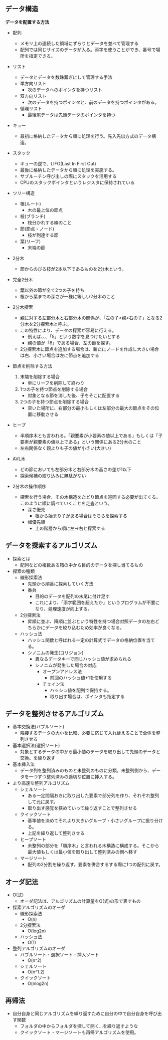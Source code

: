 ## データ構造
**データを配置する方法**
- 配列
  - メモリ上の連続した領域にずらりとデータを並べて管理する
  - 配列では同じサイズのデータが入る。添字を使うことができ、番号で場所を指定できる。
- リスト
  - データとデータを数珠繋ぎにして管理する手法
  - 単方向リスト
    - 次のデータへのポインタを持つリスト
  - 双方向リスト
    - 次のデータを持つポインタと、前のデータを持つポインタがある。
  - 循環リスト
    - 最後尾データは先頭データのポインタを持つ
- キュー
  - 最初に格納したデータから順に処理を行う。先入先出方式のデータ構造。
- スタック
  - キューの逆で、LIFO(Last In First Out)
  - 最後に格納したデータから順に処理を実施する。
  - サブルーチン呼び出しの際にスタックを活用する
  - CPUのスタックポインタというレジスタに保持されている

- ツリー構造
  - 根(ルート)
    - 木の最上位の節点
  - 枝(ブランチ)
    - 枝分かれする線のこと
  - 節(節点・ノード)
    - 枝が到達する節
  - 葉(リーフ)
    - 末端の節
- 2分木
  - 節からのびる枝が2本以下であるものを2分木という。
- 完全2分木
  - 葉以外の節が全て2つの子を持ち
  - 根から葉までの深さが一様に等しい2分木のこと
- 2分木探索
  - 親に対する左部分木と右部分木の関係が、「左の子<親<右の子」となる2分木を2分探索木と呼ぶ。
  - この特性により、データの探索が容易に行える。
    - 例えば、、、「5」という数字を見つけたいとする
    - 親の値が「6」である場合、左の節を探す。
  - 2分探索木に節点を追加する場合は、新たにノードを作成し大きい場合は右、小さい場合は左に節点を追加する
- 節点を削除する方法
  1. 末端を削除する場合
      - 単にリーフを削除して終わり
  2. 1つの子を持つ節点を削除する場合
      - 対象となる節を消した後、子をそこに配置する
  3. 2つの子を持つ節点を削除する場合
      - 空いた場所に、右部分の最小もしくは左部分の最大の節点をその位置に移動させる
- ヒープ
  - 半順序木とも言われる。「親要素が小要素の値以上である」もしくは「子要素が親要素の値以上である」という関係にある2分木のこと
  - 左右関係なく親よりも子の値が小さい(大きい)
- AVL木
  - どの節においても左部分木と右部分木の高さの差が1以下
  - 探索候補の絞り込みに無駄がない
- 2分木の操作順序
  - 探索を行う場合、その木構造をたどり節点を巡回する必要が出てくる。このように順に調べていくことを走査という。
    - 深さ優先
      - 根から始まり子がある場合はそちらを探索する
    - 幅優先順
      - 上の階層から順に左→右と探索する
## データを探索するアルゴリズム
- 探索とは
  - 配列などの複数ある箱の中から目的のデータを探し当てるもの
- 探索の種類
  - 線形探索法
    - 先頭から順番に探索していく方法
    - 番兵
      - 目的のデータを配列の末尾に付け足す
      - これにより、「添字範囲を超えたか」というプログラムが不要になり、処理速度が向上する。
  - 2分探索法
    - 昇順に並ぶ、降順に並ぶという特性を持つ場合対照データの左右どちらかにデータを絞り込むため効率が良くなる。
  - ハッシュ法
    - ハッシュ関数と呼ばれる一定の計算式でデータの格納位置を当てる。
    - シノニムの発生(コリジョン)
      - 異なるデータキーで同じハッシュ値が求められる
      - シノニムが発生した場合の対応
        - オープンアドレス法
          - 前回のハッシュ値+1を使用する
        - チェイン法
          - ハッシュ値を配列で保持する。
          - 取り出す場合は、ポインタも指定する

## データを整列させるアルゴリズム
- 基本交換法(バブルソート)
  - 隣接するデータの大小を比較、必要に応じて入れ替えることで全体を整列させる
- 基本選択法(選択ソート)
  - 対象とするデータの中から最小値のデータを取り出して先頭のデータと交換。を繰り返す
- 基本挿入法
  - データ列を整列済みのものと未整列のものに分類。未整列側から、データを一つずつ整列済みの適切な位置に挿入する。
- より高速な整列アルゴリズム
  - シェルソート
    - ある一定間隔おきに取り出した要素で部分列を作り、それぞれ整列して元に戻す。
    - 取り出す感覚を狭めていって繰り返すことで整列させる
  - クイックソート
    - 基準値を決めてそれより大きいグループ・小さいグループに振り分ける。
    - 上記を繰り返して整列させる
  - ヒープソート
    - 未整列の部分を「順序木」と言われる木構造に構成する。そこから最大値もしくは最小値を取り出して整列済みの側へ移す
  - マージソート
    - 配列の2分割を繰り返す。要素を併合するする際に1つの配列に戻す。

## オーダ記法
- O(式)
  - オーダ記法は、アルゴリズムの計算量をO(式)の形で表すもの
- 探索アルゴリズムのオーダ
  - 線形探索法
    - O(n)
  - 2分探索法
    - O(log2n)
  - ハッシュ法
    - O(1)
- 整列アルゴリズムのオーダ
  - バブルソート・選択ソート・挿入ソート
    - O(n^2)
  - シェルソート
    - O(n^1.2)
  - クイックソート
    - O(nlog2n)

## 再帰法
- 自分自身と同じアルゴリズムを繰り返すために自分の中で自分自身を呼び出す関数
  - フォルダの中からフォルダを探して開く...を繰り返すような
  - クイックソート・マージソートも再帰アルゴリズムを使用。
